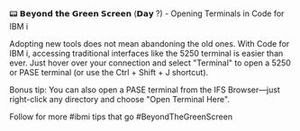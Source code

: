 📟 𝗕𝗲𝘆𝗼𝗻𝗱 𝘁𝗵𝗲 𝗚𝗿𝗲𝗲𝗻 𝗦𝗰𝗿𝗲𝗲𝗻 (𝗗𝗮𝘆 ?) - Opening Terminals in Code for IBM i

Adopting new tools does not mean abandoning the old ones. With Code for IBM i, accessing traditional interfaces like the 5250 terminal is easier than ever. Just hover over your connection and select "Terminal" to open a 5250 or PASE terminal (or use the Ctrl + Shift + J shortcut).

Bonus tip: You can also open a PASE terminal from the IFS Browser—just right-click any directory and choose "Open Terminal Here".

Follow for more #ibmi tips that go #BeyondTheGreenScreen